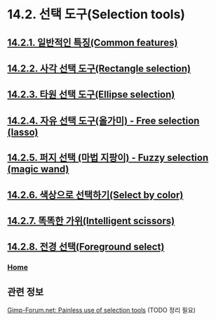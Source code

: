 # 14.2. 선택 도구(Selection tools)

## [14.2.1. 일반적인 특징(Common features)](./14-02-01-common-features.md)
## [14.2.2. 사각 선택 도구(Rectangle selection)](./14-02-02-rectangle-selection.md)
## [14.2.3. 타원 선택 도구(Ellipse selection)](./14-02-03-ellipse-selection.md)
## [14.2.4. 자유 선택 도구(올가미) - Free selection (lasso)](./14-02-04-free-selection-lasso.md)
## [14.2.5. 퍼지 선택 (마법 지팡이) - Fuzzy selection (magic wand)](./14-02-05-fuzzy-selection-magic-wand.md)
## [14.2.6. 색상으로 선택하기(Select by color)](./14-02-06-select-by-color.md)
## [14.2.7. 똑똑한 가위(Intelligent scissors)](./14-02-07-intelligent-scissors.md)
## [14.2.8. 전경 선택(Foreground select)](./14-02-08-foreground-select.md)

### [Home](./00-home.md)

## 관련 정보
[Gimp-Forum.net: Painless use of selection tools](https://www.gimp-forum.net/Thread-Painless-use-of-selection-tools)
(TODO 정리 필요)